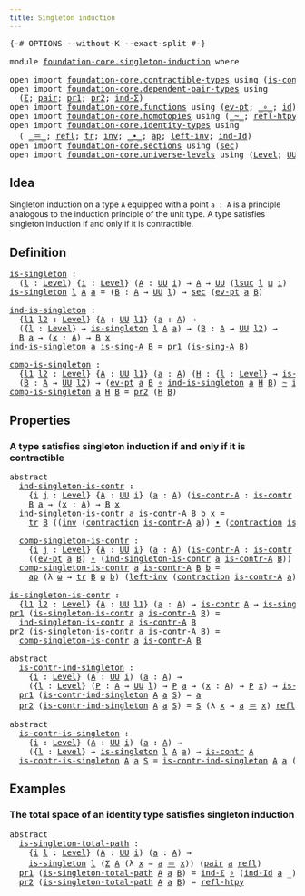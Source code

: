```yaml
---
title: Singleton induction
---
```


<pre class="Agda"><a id="45" class="Symbol">{-#</a> <a id="49" class="Keyword">OPTIONS</a> <a id="57" class="Pragma">--without-K</a> <a id="69" class="Pragma">--exact-split</a> <a id="83" class="Symbol">#-}</a>

<a id="88" class="Keyword">module</a> <a id="95" href="foundation-core.singleton-induction.html" class="Module">foundation-core.singleton-induction</a> <a id="131" class="Keyword">where</a>

<a id="138" class="Keyword">open</a> <a id="143" class="Keyword">import</a> <a id="150" href="foundation-core.contractible-types.html" class="Module">foundation-core.contractible-types</a> <a id="185" class="Keyword">using</a> <a id="191" class="Symbol">(</a><a id="192" href="foundation-core.contractible-types.html#1006" class="Function">is-contr</a><a id="200" class="Symbol">;</a> <a id="202" href="foundation-core.contractible-types.html#1438" class="Function">contraction</a><a id="213" class="Symbol">)</a>
<a id="215" class="Keyword">open</a> <a id="220" class="Keyword">import</a> <a id="227" href="foundation-core.dependent-pair-types.html" class="Module">foundation-core.dependent-pair-types</a> <a id="264" class="Keyword">using</a>
  <a id="272" class="Symbol">(</a><a id="273" href="foundation-core.dependent-pair-types.html#515" class="Record">Σ</a><a id="274" class="Symbol">;</a> <a id="276" href="foundation-core.dependent-pair-types.html#588" class="InductiveConstructor">pair</a><a id="280" class="Symbol">;</a> <a id="282" href="foundation-core.dependent-pair-types.html#605" class="Field">pr1</a><a id="285" class="Symbol">;</a> <a id="287" href="foundation-core.dependent-pair-types.html#617" class="Field">pr2</a><a id="290" class="Symbol">;</a> <a id="292" href="foundation-core.dependent-pair-types.html#743" class="Function">ind-Σ</a><a id="297" class="Symbol">)</a>
<a id="299" class="Keyword">open</a> <a id="304" class="Keyword">import</a> <a id="311" href="foundation-core.functions.html" class="Module">foundation-core.functions</a> <a id="337" class="Keyword">using</a> <a id="343" class="Symbol">(</a><a id="344" href="foundation-core.functions.html#635" class="Function">ev-pt</a><a id="349" class="Symbol">;</a> <a id="351" href="foundation-core.functions.html#420" class="Function Operator">_∘_</a><a id="354" class="Symbol">;</a> <a id="356" href="foundation-core.functions.html#322" class="Function">id</a><a id="358" class="Symbol">)</a>
<a id="360" class="Keyword">open</a> <a id="365" class="Keyword">import</a> <a id="372" href="foundation-core.homotopies.html" class="Module">foundation-core.homotopies</a> <a id="399" class="Keyword">using</a> <a id="405" class="Symbol">(</a><a id="406" href="foundation-core.homotopies.html#1249" class="Function Operator">_~_</a><a id="409" class="Symbol">;</a> <a id="411" href="foundation-core.homotopies.html#1368" class="Function">refl-htpy</a><a id="420" class="Symbol">)</a>
<a id="422" class="Keyword">open</a> <a id="427" class="Keyword">import</a> <a id="434" href="foundation-core.identity-types.html" class="Module">foundation-core.identity-types</a> <a id="465" class="Keyword">using</a>
  <a id="473" class="Symbol">(</a> <a id="475" href="foundation-core.identity-types.html#1865" class="Function Operator">_＝_</a><a id="478" class="Symbol">;</a> <a id="480" href="foundation-core.identity-types.html#1820" class="InductiveConstructor">refl</a><a id="484" class="Symbol">;</a> <a id="486" href="foundation-core.identity-types.html#5702" class="Function">tr</a><a id="488" class="Symbol">;</a> <a id="490" href="foundation-core.identity-types.html#2729" class="Function">inv</a><a id="493" class="Symbol">;</a> <a id="495" href="foundation-core.identity-types.html#2425" class="Function Operator">_∙_</a><a id="498" class="Symbol">;</a> <a id="500" href="foundation-core.identity-types.html#4003" class="Function">ap</a><a id="502" class="Symbol">;</a> <a id="504" href="foundation-core.identity-types.html#3162" class="Function">left-inv</a><a id="512" class="Symbol">;</a> <a id="514" href="foundation-core.identity-types.html#2167" class="Function">ind-Id</a><a id="520" class="Symbol">)</a>
<a id="522" class="Keyword">open</a> <a id="527" class="Keyword">import</a> <a id="534" href="foundation-core.sections.html" class="Module">foundation-core.sections</a> <a id="559" class="Keyword">using</a> <a id="565" class="Symbol">(</a><a id="566" href="foundation-core.sections.html#534" class="Function">sec</a><a id="569" class="Symbol">)</a>
<a id="571" class="Keyword">open</a> <a id="576" class="Keyword">import</a> <a id="583" href="foundation-core.universe-levels.html" class="Module">foundation-core.universe-levels</a> <a id="615" class="Keyword">using</a> <a id="621" class="Symbol">(</a><a id="622" href="Agda.Primitive.html#597" class="Postulate">Level</a><a id="627" class="Symbol">;</a> <a id="629" href="foundation-core.universe-levels.html#235" class="Primitive">UU</a><a id="631" class="Symbol">;</a> <a id="633" href="Agda.Primitive.html#780" class="Primitive">lsuc</a><a id="637" class="Symbol">;</a> <a id="639" href="Agda.Primitive.html#810" class="Primitive Operator">_⊔_</a><a id="642" class="Symbol">)</a>
</pre>
## Idea

Singleton induction on a type `A` equipped with a point `a : A` is a principle analogous to the induction principle of the unit type. A type satisfies singleton induction if and only if it is contractible.

## Definition

<pre class="Agda"><a id="is-singleton"></a><a id="888" href="foundation-core.singleton-induction.html#888" class="Function">is-singleton</a> <a id="901" class="Symbol">:</a>
  <a id="905" class="Symbol">(</a><a id="906" href="foundation-core.singleton-induction.html#906" class="Bound">l</a> <a id="908" class="Symbol">:</a> <a id="910" href="Agda.Primitive.html#597" class="Postulate">Level</a><a id="915" class="Symbol">)</a> <a id="917" class="Symbol">{</a><a id="918" href="foundation-core.singleton-induction.html#918" class="Bound">i</a> <a id="920" class="Symbol">:</a> <a id="922" href="Agda.Primitive.html#597" class="Postulate">Level</a><a id="927" class="Symbol">}</a> <a id="929" class="Symbol">(</a><a id="930" href="foundation-core.singleton-induction.html#930" class="Bound">A</a> <a id="932" class="Symbol">:</a> <a id="934" href="foundation-core.universe-levels.html#235" class="Primitive">UU</a> <a id="937" href="foundation-core.singleton-induction.html#918" class="Bound">i</a><a id="938" class="Symbol">)</a> <a id="940" class="Symbol">→</a> <a id="942" href="foundation-core.singleton-induction.html#930" class="Bound">A</a> <a id="944" class="Symbol">→</a> <a id="946" href="foundation-core.universe-levels.html#235" class="Primitive">UU</a> <a id="949" class="Symbol">(</a><a id="950" href="Agda.Primitive.html#780" class="Primitive">lsuc</a> <a id="955" href="foundation-core.singleton-induction.html#906" class="Bound">l</a> <a id="957" href="Agda.Primitive.html#810" class="Primitive Operator">⊔</a> <a id="959" href="foundation-core.singleton-induction.html#918" class="Bound">i</a><a id="960" class="Symbol">)</a>
<a id="962" href="foundation-core.singleton-induction.html#888" class="Function">is-singleton</a> <a id="975" href="foundation-core.singleton-induction.html#975" class="Bound">l</a> <a id="977" href="foundation-core.singleton-induction.html#977" class="Bound">A</a> <a id="979" href="foundation-core.singleton-induction.html#979" class="Bound">a</a> <a id="981" class="Symbol">=</a> <a id="983" class="Symbol">(</a><a id="984" href="foundation-core.singleton-induction.html#984" class="Bound">B</a> <a id="986" class="Symbol">:</a> <a id="988" href="foundation-core.singleton-induction.html#977" class="Bound">A</a> <a id="990" class="Symbol">→</a> <a id="992" href="foundation-core.universe-levels.html#235" class="Primitive">UU</a> <a id="995" href="foundation-core.singleton-induction.html#975" class="Bound">l</a><a id="996" class="Symbol">)</a> <a id="998" class="Symbol">→</a> <a id="1000" href="foundation-core.sections.html#534" class="Function">sec</a> <a id="1004" class="Symbol">(</a><a id="1005" href="foundation-core.functions.html#635" class="Function">ev-pt</a> <a id="1011" href="foundation-core.singleton-induction.html#979" class="Bound">a</a> <a id="1013" href="foundation-core.singleton-induction.html#984" class="Bound">B</a><a id="1014" class="Symbol">)</a>

<a id="ind-is-singleton"></a><a id="1017" href="foundation-core.singleton-induction.html#1017" class="Function">ind-is-singleton</a> <a id="1034" class="Symbol">:</a>
  <a id="1038" class="Symbol">{</a><a id="1039" href="foundation-core.singleton-induction.html#1039" class="Bound">l1</a> <a id="1042" href="foundation-core.singleton-induction.html#1042" class="Bound">l2</a> <a id="1045" class="Symbol">:</a> <a id="1047" href="Agda.Primitive.html#597" class="Postulate">Level</a><a id="1052" class="Symbol">}</a> <a id="1054" class="Symbol">{</a><a id="1055" href="foundation-core.singleton-induction.html#1055" class="Bound">A</a> <a id="1057" class="Symbol">:</a> <a id="1059" href="foundation-core.universe-levels.html#235" class="Primitive">UU</a> <a id="1062" href="foundation-core.singleton-induction.html#1039" class="Bound">l1</a><a id="1064" class="Symbol">}</a> <a id="1066" class="Symbol">(</a><a id="1067" href="foundation-core.singleton-induction.html#1067" class="Bound">a</a> <a id="1069" class="Symbol">:</a> <a id="1071" href="foundation-core.singleton-induction.html#1055" class="Bound">A</a><a id="1072" class="Symbol">)</a> <a id="1074" class="Symbol">→</a>
  <a id="1078" class="Symbol">({</a><a id="1080" href="foundation-core.singleton-induction.html#1080" class="Bound">l</a> <a id="1082" class="Symbol">:</a> <a id="1084" href="Agda.Primitive.html#597" class="Postulate">Level</a><a id="1089" class="Symbol">}</a> <a id="1091" class="Symbol">→</a> <a id="1093" href="foundation-core.singleton-induction.html#888" class="Function">is-singleton</a> <a id="1106" href="foundation-core.singleton-induction.html#1080" class="Bound">l</a> <a id="1108" href="foundation-core.singleton-induction.html#1055" class="Bound">A</a> <a id="1110" href="foundation-core.singleton-induction.html#1067" class="Bound">a</a><a id="1111" class="Symbol">)</a> <a id="1113" class="Symbol">→</a> <a id="1115" class="Symbol">(</a><a id="1116" href="foundation-core.singleton-induction.html#1116" class="Bound">B</a> <a id="1118" class="Symbol">:</a> <a id="1120" href="foundation-core.singleton-induction.html#1055" class="Bound">A</a> <a id="1122" class="Symbol">→</a> <a id="1124" href="foundation-core.universe-levels.html#235" class="Primitive">UU</a> <a id="1127" href="foundation-core.singleton-induction.html#1042" class="Bound">l2</a><a id="1129" class="Symbol">)</a> <a id="1131" class="Symbol">→</a>
  <a id="1135" href="foundation-core.singleton-induction.html#1116" class="Bound">B</a> <a id="1137" href="foundation-core.singleton-induction.html#1067" class="Bound">a</a> <a id="1139" class="Symbol">→</a> <a id="1141" class="Symbol">(</a><a id="1142" href="foundation-core.singleton-induction.html#1142" class="Bound">x</a> <a id="1144" class="Symbol">:</a> <a id="1146" href="foundation-core.singleton-induction.html#1055" class="Bound">A</a><a id="1147" class="Symbol">)</a> <a id="1149" class="Symbol">→</a> <a id="1151" href="foundation-core.singleton-induction.html#1116" class="Bound">B</a> <a id="1153" href="foundation-core.singleton-induction.html#1142" class="Bound">x</a>
<a id="1155" href="foundation-core.singleton-induction.html#1017" class="Function">ind-is-singleton</a> <a id="1172" href="foundation-core.singleton-induction.html#1172" class="Bound">a</a> <a id="1174" href="foundation-core.singleton-induction.html#1174" class="Bound">is-sing-A</a> <a id="1184" href="foundation-core.singleton-induction.html#1184" class="Bound">B</a> <a id="1186" class="Symbol">=</a> <a id="1188" href="foundation-core.dependent-pair-types.html#605" class="Field">pr1</a> <a id="1192" class="Symbol">(</a><a id="1193" href="foundation-core.singleton-induction.html#1174" class="Bound">is-sing-A</a> <a id="1203" href="foundation-core.singleton-induction.html#1184" class="Bound">B</a><a id="1204" class="Symbol">)</a>

<a id="comp-is-singleton"></a><a id="1207" href="foundation-core.singleton-induction.html#1207" class="Function">comp-is-singleton</a> <a id="1225" class="Symbol">:</a>
  <a id="1229" class="Symbol">{</a><a id="1230" href="foundation-core.singleton-induction.html#1230" class="Bound">l1</a> <a id="1233" href="foundation-core.singleton-induction.html#1233" class="Bound">l2</a> <a id="1236" class="Symbol">:</a> <a id="1238" href="Agda.Primitive.html#597" class="Postulate">Level</a><a id="1243" class="Symbol">}</a> <a id="1245" class="Symbol">{</a><a id="1246" href="foundation-core.singleton-induction.html#1246" class="Bound">A</a> <a id="1248" class="Symbol">:</a> <a id="1250" href="foundation-core.universe-levels.html#235" class="Primitive">UU</a> <a id="1253" href="foundation-core.singleton-induction.html#1230" class="Bound">l1</a><a id="1255" class="Symbol">}</a> <a id="1257" class="Symbol">(</a><a id="1258" href="foundation-core.singleton-induction.html#1258" class="Bound">a</a> <a id="1260" class="Symbol">:</a> <a id="1262" href="foundation-core.singleton-induction.html#1246" class="Bound">A</a><a id="1263" class="Symbol">)</a> <a id="1265" class="Symbol">(</a><a id="1266" href="foundation-core.singleton-induction.html#1266" class="Bound">H</a> <a id="1268" class="Symbol">:</a> <a id="1270" class="Symbol">{</a><a id="1271" href="foundation-core.singleton-induction.html#1271" class="Bound">l</a> <a id="1273" class="Symbol">:</a> <a id="1275" href="Agda.Primitive.html#597" class="Postulate">Level</a><a id="1280" class="Symbol">}</a> <a id="1282" class="Symbol">→</a> <a id="1284" href="foundation-core.singleton-induction.html#888" class="Function">is-singleton</a> <a id="1297" href="foundation-core.singleton-induction.html#1271" class="Bound">l</a> <a id="1299" href="foundation-core.singleton-induction.html#1246" class="Bound">A</a> <a id="1301" href="foundation-core.singleton-induction.html#1258" class="Bound">a</a><a id="1302" class="Symbol">)</a> <a id="1304" class="Symbol">→</a>
  <a id="1308" class="Symbol">(</a><a id="1309" href="foundation-core.singleton-induction.html#1309" class="Bound">B</a> <a id="1311" class="Symbol">:</a> <a id="1313" href="foundation-core.singleton-induction.html#1246" class="Bound">A</a> <a id="1315" class="Symbol">→</a> <a id="1317" href="foundation-core.universe-levels.html#235" class="Primitive">UU</a> <a id="1320" href="foundation-core.singleton-induction.html#1233" class="Bound">l2</a><a id="1322" class="Symbol">)</a> <a id="1324" class="Symbol">→</a> <a id="1326" class="Symbol">(</a><a id="1327" href="foundation-core.functions.html#635" class="Function">ev-pt</a> <a id="1333" href="foundation-core.singleton-induction.html#1258" class="Bound">a</a> <a id="1335" href="foundation-core.singleton-induction.html#1309" class="Bound">B</a> <a id="1337" href="foundation-core.functions.html#420" class="Function Operator">∘</a> <a id="1339" href="foundation-core.singleton-induction.html#1017" class="Function">ind-is-singleton</a> <a id="1356" href="foundation-core.singleton-induction.html#1258" class="Bound">a</a> <a id="1358" href="foundation-core.singleton-induction.html#1266" class="Bound">H</a> <a id="1360" href="foundation-core.singleton-induction.html#1309" class="Bound">B</a><a id="1361" class="Symbol">)</a> <a id="1363" href="foundation-core.homotopies.html#1249" class="Function Operator">~</a> <a id="1365" href="foundation-core.functions.html#322" class="Function">id</a>
<a id="1368" href="foundation-core.singleton-induction.html#1207" class="Function">comp-is-singleton</a> <a id="1386" href="foundation-core.singleton-induction.html#1386" class="Bound">a</a> <a id="1388" href="foundation-core.singleton-induction.html#1388" class="Bound">H</a> <a id="1390" href="foundation-core.singleton-induction.html#1390" class="Bound">B</a> <a id="1392" class="Symbol">=</a> <a id="1394" href="foundation-core.dependent-pair-types.html#617" class="Field">pr2</a> <a id="1398" class="Symbol">(</a><a id="1399" href="foundation-core.singleton-induction.html#1388" class="Bound">H</a> <a id="1401" href="foundation-core.singleton-induction.html#1390" class="Bound">B</a><a id="1402" class="Symbol">)</a>
</pre>
## Properties

### A type satisfies singleton induction if and only if it is contractible

<pre class="Agda"><a id="1508" class="Keyword">abstract</a>
  <a id="ind-singleton-is-contr"></a><a id="1519" href="foundation-core.singleton-induction.html#1519" class="Function">ind-singleton-is-contr</a> <a id="1542" class="Symbol">:</a>
    <a id="1548" class="Symbol">{</a><a id="1549" href="foundation-core.singleton-induction.html#1549" class="Bound">i</a> <a id="1551" href="foundation-core.singleton-induction.html#1551" class="Bound">j</a> <a id="1553" class="Symbol">:</a> <a id="1555" href="Agda.Primitive.html#597" class="Postulate">Level</a><a id="1560" class="Symbol">}</a> <a id="1562" class="Symbol">{</a><a id="1563" href="foundation-core.singleton-induction.html#1563" class="Bound">A</a> <a id="1565" class="Symbol">:</a> <a id="1567" href="foundation-core.universe-levels.html#235" class="Primitive">UU</a> <a id="1570" href="foundation-core.singleton-induction.html#1549" class="Bound">i</a><a id="1571" class="Symbol">}</a> <a id="1573" class="Symbol">(</a><a id="1574" href="foundation-core.singleton-induction.html#1574" class="Bound">a</a> <a id="1576" class="Symbol">:</a> <a id="1578" href="foundation-core.singleton-induction.html#1563" class="Bound">A</a><a id="1579" class="Symbol">)</a> <a id="1581" class="Symbol">(</a><a id="1582" href="foundation-core.singleton-induction.html#1582" class="Bound">is-contr-A</a> <a id="1593" class="Symbol">:</a> <a id="1595" href="foundation-core.contractible-types.html#1006" class="Function">is-contr</a> <a id="1604" href="foundation-core.singleton-induction.html#1563" class="Bound">A</a><a id="1605" class="Symbol">)</a> <a id="1607" class="Symbol">(</a><a id="1608" href="foundation-core.singleton-induction.html#1608" class="Bound">B</a> <a id="1610" class="Symbol">:</a> <a id="1612" href="foundation-core.singleton-induction.html#1563" class="Bound">A</a> <a id="1614" class="Symbol">→</a> <a id="1616" href="foundation-core.universe-levels.html#235" class="Primitive">UU</a> <a id="1619" href="foundation-core.singleton-induction.html#1551" class="Bound">j</a><a id="1620" class="Symbol">)</a> <a id="1622" class="Symbol">→</a>
    <a id="1628" href="foundation-core.singleton-induction.html#1608" class="Bound">B</a> <a id="1630" href="foundation-core.singleton-induction.html#1574" class="Bound">a</a> <a id="1632" class="Symbol">→</a> <a id="1634" class="Symbol">(</a><a id="1635" href="foundation-core.singleton-induction.html#1635" class="Bound">x</a> <a id="1637" class="Symbol">:</a> <a id="1639" href="foundation-core.singleton-induction.html#1563" class="Bound">A</a><a id="1640" class="Symbol">)</a> <a id="1642" class="Symbol">→</a> <a id="1644" href="foundation-core.singleton-induction.html#1608" class="Bound">B</a> <a id="1646" href="foundation-core.singleton-induction.html#1635" class="Bound">x</a>
  <a id="1650" href="foundation-core.singleton-induction.html#1519" class="Function">ind-singleton-is-contr</a> <a id="1673" href="foundation-core.singleton-induction.html#1673" class="Bound">a</a> <a id="1675" href="foundation-core.singleton-induction.html#1675" class="Bound">is-contr-A</a> <a id="1686" href="foundation-core.singleton-induction.html#1686" class="Bound">B</a> <a id="1688" href="foundation-core.singleton-induction.html#1688" class="Bound">b</a> <a id="1690" href="foundation-core.singleton-induction.html#1690" class="Bound">x</a> <a id="1692" class="Symbol">=</a>
    <a id="1698" href="foundation-core.identity-types.html#5702" class="Function">tr</a> <a id="1701" href="foundation-core.singleton-induction.html#1686" class="Bound">B</a> <a id="1703" class="Symbol">((</a><a id="1705" href="foundation-core.identity-types.html#2729" class="Function">inv</a> <a id="1709" class="Symbol">(</a><a id="1710" href="foundation-core.contractible-types.html#1438" class="Function">contraction</a> <a id="1722" href="foundation-core.singleton-induction.html#1675" class="Bound">is-contr-A</a> <a id="1733" href="foundation-core.singleton-induction.html#1673" class="Bound">a</a><a id="1734" class="Symbol">))</a> <a id="1737" href="foundation-core.identity-types.html#2425" class="Function Operator">∙</a> <a id="1739" class="Symbol">(</a><a id="1740" href="foundation-core.contractible-types.html#1438" class="Function">contraction</a> <a id="1752" href="foundation-core.singleton-induction.html#1675" class="Bound">is-contr-A</a> <a id="1763" href="foundation-core.singleton-induction.html#1690" class="Bound">x</a><a id="1764" class="Symbol">))</a> <a id="1767" href="foundation-core.singleton-induction.html#1688" class="Bound">b</a>
  
  <a id="comp-singleton-is-contr"></a><a id="1774" href="foundation-core.singleton-induction.html#1774" class="Function">comp-singleton-is-contr</a> <a id="1798" class="Symbol">:</a>
    <a id="1804" class="Symbol">{</a><a id="1805" href="foundation-core.singleton-induction.html#1805" class="Bound">i</a> <a id="1807" href="foundation-core.singleton-induction.html#1807" class="Bound">j</a> <a id="1809" class="Symbol">:</a> <a id="1811" href="Agda.Primitive.html#597" class="Postulate">Level</a><a id="1816" class="Symbol">}</a> <a id="1818" class="Symbol">{</a><a id="1819" href="foundation-core.singleton-induction.html#1819" class="Bound">A</a> <a id="1821" class="Symbol">:</a> <a id="1823" href="foundation-core.universe-levels.html#235" class="Primitive">UU</a> <a id="1826" href="foundation-core.singleton-induction.html#1805" class="Bound">i</a><a id="1827" class="Symbol">}</a> <a id="1829" class="Symbol">(</a><a id="1830" href="foundation-core.singleton-induction.html#1830" class="Bound">a</a> <a id="1832" class="Symbol">:</a> <a id="1834" href="foundation-core.singleton-induction.html#1819" class="Bound">A</a><a id="1835" class="Symbol">)</a> <a id="1837" class="Symbol">(</a><a id="1838" href="foundation-core.singleton-induction.html#1838" class="Bound">is-contr-A</a> <a id="1849" class="Symbol">:</a> <a id="1851" href="foundation-core.contractible-types.html#1006" class="Function">is-contr</a> <a id="1860" href="foundation-core.singleton-induction.html#1819" class="Bound">A</a><a id="1861" class="Symbol">)</a> <a id="1863" class="Symbol">(</a><a id="1864" href="foundation-core.singleton-induction.html#1864" class="Bound">B</a> <a id="1866" class="Symbol">:</a> <a id="1868" href="foundation-core.singleton-induction.html#1819" class="Bound">A</a> <a id="1870" class="Symbol">→</a> <a id="1872" href="foundation-core.universe-levels.html#235" class="Primitive">UU</a> <a id="1875" href="foundation-core.singleton-induction.html#1807" class="Bound">j</a><a id="1876" class="Symbol">)</a> <a id="1878" class="Symbol">→</a>
    <a id="1884" class="Symbol">((</a><a id="1886" href="foundation-core.functions.html#635" class="Function">ev-pt</a> <a id="1892" href="foundation-core.singleton-induction.html#1830" class="Bound">a</a> <a id="1894" href="foundation-core.singleton-induction.html#1864" class="Bound">B</a><a id="1895" class="Symbol">)</a> <a id="1897" href="foundation-core.functions.html#420" class="Function Operator">∘</a> <a id="1899" class="Symbol">(</a><a id="1900" href="foundation-core.singleton-induction.html#1519" class="Function">ind-singleton-is-contr</a> <a id="1923" href="foundation-core.singleton-induction.html#1830" class="Bound">a</a> <a id="1925" href="foundation-core.singleton-induction.html#1838" class="Bound">is-contr-A</a> <a id="1936" href="foundation-core.singleton-induction.html#1864" class="Bound">B</a><a id="1937" class="Symbol">))</a> <a id="1940" href="foundation-core.homotopies.html#1249" class="Function Operator">~</a> <a id="1942" href="foundation-core.functions.html#322" class="Function">id</a>
  <a id="1947" href="foundation-core.singleton-induction.html#1774" class="Function">comp-singleton-is-contr</a> <a id="1971" href="foundation-core.singleton-induction.html#1971" class="Bound">a</a> <a id="1973" href="foundation-core.singleton-induction.html#1973" class="Bound">is-contr-A</a> <a id="1984" href="foundation-core.singleton-induction.html#1984" class="Bound">B</a> <a id="1986" href="foundation-core.singleton-induction.html#1986" class="Bound">b</a> <a id="1988" class="Symbol">=</a>
    <a id="1994" href="foundation-core.identity-types.html#4003" class="Function">ap</a> <a id="1997" class="Symbol">(λ</a> <a id="2000" href="foundation-core.singleton-induction.html#2000" class="Bound">ω</a> <a id="2002" class="Symbol">→</a> <a id="2004" href="foundation-core.identity-types.html#5702" class="Function">tr</a> <a id="2007" href="foundation-core.singleton-induction.html#1984" class="Bound">B</a> <a id="2009" href="foundation-core.singleton-induction.html#2000" class="Bound">ω</a> <a id="2011" href="foundation-core.singleton-induction.html#1986" class="Bound">b</a><a id="2012" class="Symbol">)</a> <a id="2014" class="Symbol">(</a><a id="2015" href="foundation-core.identity-types.html#3162" class="Function">left-inv</a> <a id="2024" class="Symbol">(</a><a id="2025" href="foundation-core.contractible-types.html#1438" class="Function">contraction</a> <a id="2037" href="foundation-core.singleton-induction.html#1973" class="Bound">is-contr-A</a> <a id="2048" href="foundation-core.singleton-induction.html#1971" class="Bound">a</a><a id="2049" class="Symbol">))</a>

<a id="is-singleton-is-contr"></a><a id="2053" href="foundation-core.singleton-induction.html#2053" class="Function">is-singleton-is-contr</a> <a id="2075" class="Symbol">:</a>
  <a id="2079" class="Symbol">{</a><a id="2080" href="foundation-core.singleton-induction.html#2080" class="Bound">l1</a> <a id="2083" href="foundation-core.singleton-induction.html#2083" class="Bound">l2</a> <a id="2086" class="Symbol">:</a> <a id="2088" href="Agda.Primitive.html#597" class="Postulate">Level</a><a id="2093" class="Symbol">}</a> <a id="2095" class="Symbol">{</a><a id="2096" href="foundation-core.singleton-induction.html#2096" class="Bound">A</a> <a id="2098" class="Symbol">:</a> <a id="2100" href="foundation-core.universe-levels.html#235" class="Primitive">UU</a> <a id="2103" href="foundation-core.singleton-induction.html#2080" class="Bound">l1</a><a id="2105" class="Symbol">}</a> <a id="2107" class="Symbol">(</a><a id="2108" href="foundation-core.singleton-induction.html#2108" class="Bound">a</a> <a id="2110" class="Symbol">:</a> <a id="2112" href="foundation-core.singleton-induction.html#2096" class="Bound">A</a><a id="2113" class="Symbol">)</a> <a id="2115" class="Symbol">→</a> <a id="2117" href="foundation-core.contractible-types.html#1006" class="Function">is-contr</a> <a id="2126" href="foundation-core.singleton-induction.html#2096" class="Bound">A</a> <a id="2128" class="Symbol">→</a> <a id="2130" href="foundation-core.singleton-induction.html#888" class="Function">is-singleton</a> <a id="2143" href="foundation-core.singleton-induction.html#2083" class="Bound">l2</a> <a id="2146" href="foundation-core.singleton-induction.html#2096" class="Bound">A</a> <a id="2148" href="foundation-core.singleton-induction.html#2108" class="Bound">a</a>
<a id="2150" href="foundation-core.dependent-pair-types.html#605" class="Field">pr1</a> <a id="2154" class="Symbol">(</a><a id="2155" href="foundation-core.singleton-induction.html#2053" class="Function">is-singleton-is-contr</a> <a id="2177" href="foundation-core.singleton-induction.html#2177" class="Bound">a</a> <a id="2179" href="foundation-core.singleton-induction.html#2179" class="Bound">is-contr-A</a> <a id="2190" href="foundation-core.singleton-induction.html#2190" class="Bound">B</a><a id="2191" class="Symbol">)</a> <a id="2193" class="Symbol">=</a>
  <a id="2197" href="foundation-core.singleton-induction.html#1519" class="Function">ind-singleton-is-contr</a> <a id="2220" href="foundation-core.singleton-induction.html#2177" class="Bound">a</a> <a id="2222" href="foundation-core.singleton-induction.html#2179" class="Bound">is-contr-A</a> <a id="2233" href="foundation-core.singleton-induction.html#2190" class="Bound">B</a>
<a id="2235" href="foundation-core.dependent-pair-types.html#617" class="Field">pr2</a> <a id="2239" class="Symbol">(</a><a id="2240" href="foundation-core.singleton-induction.html#2053" class="Function">is-singleton-is-contr</a> <a id="2262" href="foundation-core.singleton-induction.html#2262" class="Bound">a</a> <a id="2264" href="foundation-core.singleton-induction.html#2264" class="Bound">is-contr-A</a> <a id="2275" href="foundation-core.singleton-induction.html#2275" class="Bound">B</a><a id="2276" class="Symbol">)</a> <a id="2278" class="Symbol">=</a>
  <a id="2282" href="foundation-core.singleton-induction.html#1774" class="Function">comp-singleton-is-contr</a> <a id="2306" href="foundation-core.singleton-induction.html#2262" class="Bound">a</a> <a id="2308" href="foundation-core.singleton-induction.html#2264" class="Bound">is-contr-A</a> <a id="2319" href="foundation-core.singleton-induction.html#2275" class="Bound">B</a>

<a id="2322" class="Keyword">abstract</a>
  <a id="is-contr-ind-singleton"></a><a id="2333" href="foundation-core.singleton-induction.html#2333" class="Function">is-contr-ind-singleton</a> <a id="2356" class="Symbol">:</a>
    <a id="2362" class="Symbol">{</a><a id="2363" href="foundation-core.singleton-induction.html#2363" class="Bound">i</a> <a id="2365" class="Symbol">:</a> <a id="2367" href="Agda.Primitive.html#597" class="Postulate">Level</a><a id="2372" class="Symbol">}</a> <a id="2374" class="Symbol">(</a><a id="2375" href="foundation-core.singleton-induction.html#2375" class="Bound">A</a> <a id="2377" class="Symbol">:</a> <a id="2379" href="foundation-core.universe-levels.html#235" class="Primitive">UU</a> <a id="2382" href="foundation-core.singleton-induction.html#2363" class="Bound">i</a><a id="2383" class="Symbol">)</a> <a id="2385" class="Symbol">(</a><a id="2386" href="foundation-core.singleton-induction.html#2386" class="Bound">a</a> <a id="2388" class="Symbol">:</a> <a id="2390" href="foundation-core.singleton-induction.html#2375" class="Bound">A</a><a id="2391" class="Symbol">)</a> <a id="2393" class="Symbol">→</a>
    <a id="2399" class="Symbol">({</a><a id="2401" href="foundation-core.singleton-induction.html#2401" class="Bound">l</a> <a id="2403" class="Symbol">:</a> <a id="2405" href="Agda.Primitive.html#597" class="Postulate">Level</a><a id="2410" class="Symbol">}</a> <a id="2412" class="Symbol">(</a><a id="2413" href="foundation-core.singleton-induction.html#2413" class="Bound">P</a> <a id="2415" class="Symbol">:</a> <a id="2417" href="foundation-core.singleton-induction.html#2375" class="Bound">A</a> <a id="2419" class="Symbol">→</a> <a id="2421" href="foundation-core.universe-levels.html#235" class="Primitive">UU</a> <a id="2424" href="foundation-core.singleton-induction.html#2401" class="Bound">l</a><a id="2425" class="Symbol">)</a> <a id="2427" class="Symbol">→</a> <a id="2429" href="foundation-core.singleton-induction.html#2413" class="Bound">P</a> <a id="2431" href="foundation-core.singleton-induction.html#2386" class="Bound">a</a> <a id="2433" class="Symbol">→</a> <a id="2435" class="Symbol">(</a><a id="2436" href="foundation-core.singleton-induction.html#2436" class="Bound">x</a> <a id="2438" class="Symbol">:</a> <a id="2440" href="foundation-core.singleton-induction.html#2375" class="Bound">A</a><a id="2441" class="Symbol">)</a> <a id="2443" class="Symbol">→</a> <a id="2445" href="foundation-core.singleton-induction.html#2413" class="Bound">P</a> <a id="2447" href="foundation-core.singleton-induction.html#2436" class="Bound">x</a><a id="2448" class="Symbol">)</a> <a id="2450" class="Symbol">→</a> <a id="2452" href="foundation-core.contractible-types.html#1006" class="Function">is-contr</a> <a id="2461" href="foundation-core.singleton-induction.html#2375" class="Bound">A</a>
  <a id="2465" href="foundation-core.dependent-pair-types.html#605" class="Field">pr1</a> <a id="2469" class="Symbol">(</a><a id="2470" href="foundation-core.singleton-induction.html#2333" class="Function">is-contr-ind-singleton</a> <a id="2493" href="foundation-core.singleton-induction.html#2493" class="Bound">A</a> <a id="2495" href="foundation-core.singleton-induction.html#2495" class="Bound">a</a> <a id="2497" href="foundation-core.singleton-induction.html#2497" class="Bound">S</a><a id="2498" class="Symbol">)</a> <a id="2500" class="Symbol">=</a> <a id="2502" href="foundation-core.singleton-induction.html#2495" class="Bound">a</a>
  <a id="2506" href="foundation-core.dependent-pair-types.html#617" class="Field">pr2</a> <a id="2510" class="Symbol">(</a><a id="2511" href="foundation-core.singleton-induction.html#2333" class="Function">is-contr-ind-singleton</a> <a id="2534" href="foundation-core.singleton-induction.html#2534" class="Bound">A</a> <a id="2536" href="foundation-core.singleton-induction.html#2536" class="Bound">a</a> <a id="2538" href="foundation-core.singleton-induction.html#2538" class="Bound">S</a><a id="2539" class="Symbol">)</a> <a id="2541" class="Symbol">=</a> <a id="2543" href="foundation-core.singleton-induction.html#2538" class="Bound">S</a> <a id="2545" class="Symbol">(λ</a> <a id="2548" href="foundation-core.singleton-induction.html#2548" class="Bound">x</a> <a id="2550" class="Symbol">→</a> <a id="2552" href="foundation-core.singleton-induction.html#2536" class="Bound">a</a> <a id="2554" href="foundation-core.identity-types.html#1865" class="Function Operator">＝</a> <a id="2556" href="foundation-core.singleton-induction.html#2548" class="Bound">x</a><a id="2557" class="Symbol">)</a> <a id="2559" href="foundation-core.identity-types.html#1820" class="InductiveConstructor">refl</a>

<a id="2565" class="Keyword">abstract</a>
  <a id="is-contr-is-singleton"></a><a id="2576" href="foundation-core.singleton-induction.html#2576" class="Function">is-contr-is-singleton</a> <a id="2598" class="Symbol">:</a>
    <a id="2604" class="Symbol">{</a><a id="2605" href="foundation-core.singleton-induction.html#2605" class="Bound">i</a> <a id="2607" class="Symbol">:</a> <a id="2609" href="Agda.Primitive.html#597" class="Postulate">Level</a><a id="2614" class="Symbol">}</a> <a id="2616" class="Symbol">(</a><a id="2617" href="foundation-core.singleton-induction.html#2617" class="Bound">A</a> <a id="2619" class="Symbol">:</a> <a id="2621" href="foundation-core.universe-levels.html#235" class="Primitive">UU</a> <a id="2624" href="foundation-core.singleton-induction.html#2605" class="Bound">i</a><a id="2625" class="Symbol">)</a> <a id="2627" class="Symbol">(</a><a id="2628" href="foundation-core.singleton-induction.html#2628" class="Bound">a</a> <a id="2630" class="Symbol">:</a> <a id="2632" href="foundation-core.singleton-induction.html#2617" class="Bound">A</a><a id="2633" class="Symbol">)</a> <a id="2635" class="Symbol">→</a>
    <a id="2641" class="Symbol">({</a><a id="2643" href="foundation-core.singleton-induction.html#2643" class="Bound">l</a> <a id="2645" class="Symbol">:</a> <a id="2647" href="Agda.Primitive.html#597" class="Postulate">Level</a><a id="2652" class="Symbol">}</a> <a id="2654" class="Symbol">→</a> <a id="2656" href="foundation-core.singleton-induction.html#888" class="Function">is-singleton</a> <a id="2669" href="foundation-core.singleton-induction.html#2643" class="Bound">l</a> <a id="2671" href="foundation-core.singleton-induction.html#2617" class="Bound">A</a> <a id="2673" href="foundation-core.singleton-induction.html#2628" class="Bound">a</a><a id="2674" class="Symbol">)</a> <a id="2676" class="Symbol">→</a> <a id="2678" href="foundation-core.contractible-types.html#1006" class="Function">is-contr</a> <a id="2687" href="foundation-core.singleton-induction.html#2617" class="Bound">A</a>
  <a id="2691" href="foundation-core.singleton-induction.html#2576" class="Function">is-contr-is-singleton</a> <a id="2713" href="foundation-core.singleton-induction.html#2713" class="Bound">A</a> <a id="2715" href="foundation-core.singleton-induction.html#2715" class="Bound">a</a> <a id="2717" href="foundation-core.singleton-induction.html#2717" class="Bound">S</a> <a id="2719" class="Symbol">=</a> <a id="2721" href="foundation-core.singleton-induction.html#2333" class="Function">is-contr-ind-singleton</a> <a id="2744" href="foundation-core.singleton-induction.html#2713" class="Bound">A</a> <a id="2746" href="foundation-core.singleton-induction.html#2715" class="Bound">a</a> <a id="2748" class="Symbol">(λ</a> <a id="2751" href="foundation-core.singleton-induction.html#2751" class="Bound">P</a> <a id="2753" class="Symbol">→</a> <a id="2755" href="foundation-core.dependent-pair-types.html#605" class="Field">pr1</a> <a id="2759" class="Symbol">(</a><a id="2760" href="foundation-core.singleton-induction.html#2717" class="Bound">S</a> <a id="2762" href="foundation-core.singleton-induction.html#2751" class="Bound">P</a><a id="2763" class="Symbol">))</a>
</pre>
## Examples

### The total space of an identity type satisfies singleton induction

<pre class="Agda"><a id="2863" class="Keyword">abstract</a>
  <a id="is-singleton-total-path"></a><a id="2874" href="foundation-core.singleton-induction.html#2874" class="Function">is-singleton-total-path</a> <a id="2898" class="Symbol">:</a>
    <a id="2904" class="Symbol">{</a><a id="2905" href="foundation-core.singleton-induction.html#2905" class="Bound">i</a> <a id="2907" href="foundation-core.singleton-induction.html#2907" class="Bound">l</a> <a id="2909" class="Symbol">:</a> <a id="2911" href="Agda.Primitive.html#597" class="Postulate">Level</a><a id="2916" class="Symbol">}</a> <a id="2918" class="Symbol">(</a><a id="2919" href="foundation-core.singleton-induction.html#2919" class="Bound">A</a> <a id="2921" class="Symbol">:</a> <a id="2923" href="foundation-core.universe-levels.html#235" class="Primitive">UU</a> <a id="2926" href="foundation-core.singleton-induction.html#2905" class="Bound">i</a><a id="2927" class="Symbol">)</a> <a id="2929" class="Symbol">(</a><a id="2930" href="foundation-core.singleton-induction.html#2930" class="Bound">a</a> <a id="2932" class="Symbol">:</a> <a id="2934" href="foundation-core.singleton-induction.html#2919" class="Bound">A</a><a id="2935" class="Symbol">)</a> <a id="2937" class="Symbol">→</a>
    <a id="2943" href="foundation-core.singleton-induction.html#888" class="Function">is-singleton</a> <a id="2956" href="foundation-core.singleton-induction.html#2907" class="Bound">l</a> <a id="2958" class="Symbol">(</a><a id="2959" href="foundation-core.dependent-pair-types.html#515" class="Record">Σ</a> <a id="2961" href="foundation-core.singleton-induction.html#2919" class="Bound">A</a> <a id="2963" class="Symbol">(λ</a> <a id="2966" href="foundation-core.singleton-induction.html#2966" class="Bound">x</a> <a id="2968" class="Symbol">→</a> <a id="2970" href="foundation-core.singleton-induction.html#2930" class="Bound">a</a> <a id="2972" href="foundation-core.identity-types.html#1865" class="Function Operator">＝</a> <a id="2974" href="foundation-core.singleton-induction.html#2966" class="Bound">x</a><a id="2975" class="Symbol">))</a> <a id="2978" class="Symbol">(</a><a id="2979" href="foundation-core.dependent-pair-types.html#588" class="InductiveConstructor">pair</a> <a id="2984" href="foundation-core.singleton-induction.html#2930" class="Bound">a</a> <a id="2986" href="foundation-core.identity-types.html#1820" class="InductiveConstructor">refl</a><a id="2990" class="Symbol">)</a>
  <a id="2994" href="foundation-core.dependent-pair-types.html#605" class="Field">pr1</a> <a id="2998" class="Symbol">(</a><a id="2999" href="foundation-core.singleton-induction.html#2874" class="Function">is-singleton-total-path</a> <a id="3023" href="foundation-core.singleton-induction.html#3023" class="Bound">A</a> <a id="3025" href="foundation-core.singleton-induction.html#3025" class="Bound">a</a> <a id="3027" href="foundation-core.singleton-induction.html#3027" class="Bound">B</a><a id="3028" class="Symbol">)</a> <a id="3030" class="Symbol">=</a> <a id="3032" href="foundation-core.dependent-pair-types.html#743" class="Function">ind-Σ</a> <a id="3038" href="foundation-core.functions.html#420" class="Function Operator">∘</a> <a id="3040" class="Symbol">(</a><a id="3041" href="foundation-core.identity-types.html#2167" class="Function">ind-Id</a> <a id="3048" href="foundation-core.singleton-induction.html#3025" class="Bound">a</a> <a id="3050" class="Symbol">_)</a>
  <a id="3055" href="foundation-core.dependent-pair-types.html#617" class="Field">pr2</a> <a id="3059" class="Symbol">(</a><a id="3060" href="foundation-core.singleton-induction.html#2874" class="Function">is-singleton-total-path</a> <a id="3084" href="foundation-core.singleton-induction.html#3084" class="Bound">A</a> <a id="3086" href="foundation-core.singleton-induction.html#3086" class="Bound">a</a> <a id="3088" href="foundation-core.singleton-induction.html#3088" class="Bound">B</a><a id="3089" class="Symbol">)</a> <a id="3091" class="Symbol">=</a> <a id="3093" href="foundation-core.homotopies.html#1368" class="Function">refl-htpy</a>
</pre>